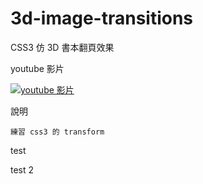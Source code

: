 3d-image-transitions
====================

CSS3 仿 3D 書本翻頁效果


youtube 影片

[![youtube 影片](http://img.youtube.com/vi/ieyxXpgEBvw/0.jpg)](http://www.youtube.com/watch?v=ieyxXpgEBvw)

說明

    練習 css3 的 transform


test

test 2